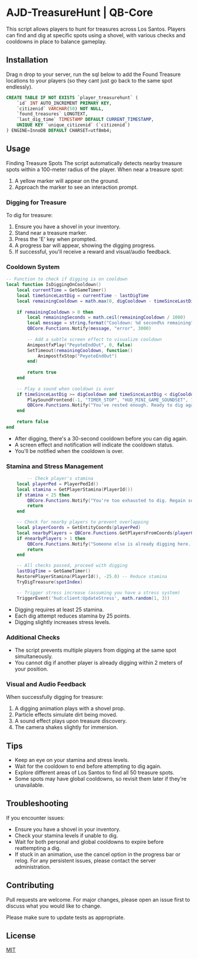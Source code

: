 # AJD-TreasureHunt | QB-Core

This script allows players to hunt for treasures across Los Santos. Players can find and dig at specific spots using a shovel, with various checks and cooldowns in place to balance gameplay.

## Installation

Drag n drop to your server, run the sql below to add the Found Treasure locations to your players (so they cant just go back to the same spot endlessly).

```sql
CREATE TABLE IF NOT EXISTS `player_treasurehunt` (
    `id` INT AUTO_INCREMENT PRIMARY KEY,
    `citizenid` VARCHAR(50) NOT NULL,
    `found_treasures` LONGTEXT,
    `last_dig_time` TIMESTAMP DEFAULT CURRENT_TIMESTAMP,
    UNIQUE KEY `unique_citizenid` (`citizenid`)
) ENGINE=InnoDB DEFAULT CHARSET=utf8mb4;
```

## Usage

Finding Treasure Spots
The script automatically detects nearby treasure spots within a 100-meter radius of the player. When near a treasure spot:
1. A yellow marker will appear on the ground.
2. Approach the marker to see an interaction prompt.

### Digging for Treasure
To dig for treasure:

1. Ensure you have a shovel in your inventory.
2. Stand near a treasure marker.
3. Press the 'E' key when prompted.
4. A progress bar will appear, showing the digging progress.
5. If successful, you'll receive a reward and visual/audio feedback.

### Cooldown System
```lua
-- Function to check if digging is on cooldown
local function IsDiggingOnCooldown()
    local currentTime = GetGameTimer()
    local timeSinceLastDig = currentTime - lastDigTime
    local remainingCooldown = math.max(0, digCooldown - timeSinceLastDig)
    
    if remainingCooldown > 0 then
        local remainingSeconds = math.ceil(remainingCooldown / 1000)
        local message = string.format("Cooldown: %d second%s remaining", remainingSeconds, remainingSeconds == 1 and "" or "s")
        QBCore.Functions.Notify(message, "error", 3000)
        
        -- Add a subtle screen effect to visualize cooldown
        AnimpostfxPlay("PeyoteEndOut", 0, false)
        SetTimeout(remainingCooldown, function()
            AnimpostfxStop("PeyoteEndOut")
        end)
        
        return true
    end
    
    -- Play a sound when cooldown is over
    if timeSinceLastDig >= digCooldown and timeSinceLastDig < digCooldown + 1000 then
        PlaySoundFrontend(-1, "TIMER_STOP", "HUD_MINI_GAME_SOUNDSET", 1)
        QBCore.Functions.Notify("You've rested enough. Ready to dig again!", "success", 3000)
    end
    
    return false
end
```
- After digging, there's a 30-second cooldown before you can dig again.
- A screen effect and notification will indicate the cooldown status.
- You'll be notified when the cooldown is over.

### Stamina and Stress Management

```lua
        -- Check player's stamina
    local playerPed = PlayerPedId()
    local stamina = GetPlayerStamina(PlayerId())
    if stamina < 25 then
        QBCore.Functions.Notify("You're too exhausted to dig. Regain some stamina first.", "error")
        return
    end

    -- Check for nearby players to prevent overlapping
    local playerCoords = GetEntityCoords(playerPed)
    local nearbyPlayers = QBCore.Functions.GetPlayersFromCoords(playerCoords, 2.0)
    if #nearbyPlayers > 1 then
        QBCore.Functions.Notify("Someone else is already digging here. Try another spot.", "error")
        return
    end

    -- All checks passed, proceed with digging
    lastDigTime = GetGameTimer()
    RestorePlayerStamina(PlayerId(), -25.0) -- Reduce stamina
    TryDigTreasure(spotIndex)

    -- Trigger stress increase (assuming you have a stress system)
    TriggerEvent('hud:client:UpdateStress', math.random(1, 3))

```
- Digging requires at least 25 stamina.
- Each dig attempt reduces stamina by 25 points.
- Digging slightly increases stress levels.

### Additional Checks
- The script prevents multiple players from digging at the same spot simultaneously.
- You cannot dig if another player is already digging within 2 meters of your position.

### Visual and Audio Feedback
When successfully digging for treasure:
1. A digging animation plays with a shovel prop.
2. Particle effects simulate dirt being moved.
3. A sound effect plays upon treasure discovery.
4. The camera shakes slightly for immersion.

## Tips
- Keep an eye on your stamina and stress levels.
- Wait for the cooldown to end before attempting to dig again.
- Explore different areas of Los Santos to find all 50 treasure spots.
- Some spots may have global cooldowns, so revisit them later if they're unavailable.

## Troubleshooting
If you encounter issues:
- Ensure you have a shovel in your inventory.
- Check your stamina levels if unable to dig.
- Wait for both personal and global cooldowns to expire before reattempting a dig.
- If stuck in an animation, use the cancel option in the progress bar or relog.
For any persistent issues, please contact the server administration.

## Contributing

Pull requests are welcome. For major changes, please open an issue first
to discuss what you would like to change.

Please make sure to update tests as appropriate.

## License

[MIT](https://choosealicense.com/licenses/mit/)
